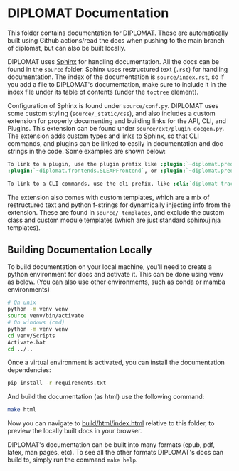 # DIPLOMAT Documentation

This folder contains documentation for DIPLOMAT. These are automatically built using Github actions/read the docs when
pushing to the main branch of diplomat, but can also be built locally. 

DIPLOMAT uses [Sphinx](https://www.sphinx-doc.org/en/master/) for handling documentation. All the docs can be found in
the `source` folder. Sphinx uses restructured text (`.rst`) for handling documentation. 
The index of the documentation is `source/index.rst`, so if you add a file to DIPLOMAT's documentation, make sure to
include it in the index file under its table of contents (under the `toctree` element). 

Configuration of Sphinx is found under `source/conf.py`. DIPLOMAT uses some custom styling (`source/_static/css`), and
also includes a custom extension for properly documenting and building links for the API, CLI, and Plugins. This
extension can be found under `source/ext/plugin_docgen.py`. The extension adds custom types and links to Sphinx, so
that CLI commands, and plugins can be linked to easily in documentation and doc strings in the code. 
Some examples are shown below:
```rst
To link to a plugin, use the plugin prefix like :plugin:`~diplomat.predictors.FastPlotterArgmax`, 
:plugin:`~diplomat.frontends.SLEAPFrontend`, or :plugin:`~diplomat.predictors.fpe.frame_pass.MITViterbi`.

To link to a CLI commands, use the cli prefix, like :cli:`diplomat track`, or :cli:`diplomat frontends list loaded`.
```

The extension also comes with custom templates, which are a mix of restructured text and python f-strings for 
dynamically injecting info from the extension. These are found in `source/_templates`, and exclude the custom class
and custom module templates (which are just standard sphinx/jinja templates).

## Building Documentation Locally

To build documentation on your local machine, you'll need to create a python environment for docs and activate it. 
This can be done using venv as below. (You can also use other environments, such as conda or mamba environments)

```bash
# On unix
python -m venv venv
source venv/bin/activate
# On windows (cmd)
python -m venv venv
cd venv/Scripts
Activate.bat
cd ../..
```

Once a virtual environment is activated, you can install the documentation dependencies:

```bash
pip install -r requirements.txt
```

And build the documentation (as html) use the following command:

```bash
make html
```

Now you can navigate to [build/html/index.html](build/html/index.html) relative to this folder, to preview the 
locally built docs in your browser.

DIPLOMAT's documentation can be built into many formats (epub, pdf, latex, man pages, etc). 
To see all the other formats DIPLOMAT's docs can build to, simply run the command `make help`.
